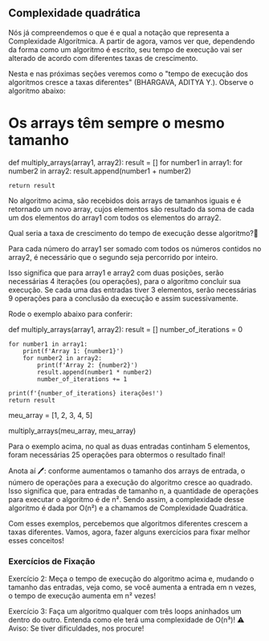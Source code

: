 ## Complexidade quadrática

Nós já compreendemos o que é e qual a notação que representa a Complexidade Algorítmica. A partir de agora, vamos ver que, dependendo da forma como um algoritmo é escrito, seu tempo de execução vai ser alterado de acordo com diferentes taxas de crescimento.

Nesta e nas próximas seções veremos como o "tempo de execução dos algoritmos cresce a taxas diferentes" (BHARGAVA, ADITYA Y.).
Observe o algoritmo abaixo:

# Os arrays têm sempre o mesmo tamanho

def multiply_arrays(array1, array2):
result = []
for number1 in array1:
for number2 in array2:
result.append(number1 + number2)

    return result

No algoritmo acima, são recebidos dois arrays de tamanhos iguais e é retornado um novo array, cujos elementos são resultado da soma de cada um dos elementos do array1 com todos os elementos do array2.

Qual seria a taxa de crescimento do tempo de execução desse algoritmo?🤔

Para cada número do array1 ser somado com todos os números contidos no array2, é necessário que o segundo seja percorrido por inteiro.

Isso significa que para array1 e array2 com duas posições, serão necessárias 4 iterações (ou operações), para o algoritmo concluir sua execução. Se cada uma das entradas tiver 3 elementos, serão necessárias 9 operações para a conclusão da execução e assim sucessivamente.

Rode o exemplo abaixo para conferir:

def multiply_arrays(array1, array2):
result = []
number_of_iterations = 0

    for number1 in array1:
        print(f'Array 1: {number1}')
        for number2 in array2:
            print(f'Array 2: {number2}')
            result.append(number1 * number2)
            number_of_iterations += 1

    print(f'{number_of_iterations} iterações!')
    return result

meu_array = [1, 2, 3, 4, 5]

multiply_arrays(meu_array, meu_array)

Para o exemplo acima, no qual as duas entradas continham 5 elementos, foram necessárias 25 operações para obtermos o resultado final!

Anota aí 🖊: conforme aumentamos o tamanho dos arrays de entrada, o número de operações para a execução do algoritmo cresce ao quadrado. Isso significa que, para entradas de tamanho n, a quantidade de operações para executar o algoritmo é de n². Sendo assim, a complexidade desse algoritmo é dada por O(n²) e a chamamos de Complexidade Quadrática.

Com esses exemplos, percebemos que algoritmos diferentes crescem a taxas diferentes. Vamos, agora, fazer alguns exercícios para fixar melhor esses conceitos!

### Exercícios de Fixação

Exercício 2: Meça o tempo de execução do algoritmo acima e, mudando o tamanho das entradas, veja como, se você aumenta a entrada em n vezes, o tempo de execução aumenta em n² vezes!

Exercício 3: Faça um algoritmo qualquer com três loops aninhados um dentro do outro. Entenda como ele terá uma complexidade de O(n³)!
⚠️ Aviso: Se tiver dificuldades, nos procure!
